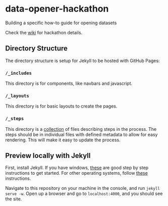 # data-opener-hackathon
Building a specific how-to guide for opening datasets

Check the [wiki](https://github.com/NewportDataProject/data-opener-hackathon/wiki) for hackathon details.

## Directory Structure
The directory structure is setup for Jekyll to be hosted with GitHub Pages:  

### `/_includes` 
This directory is for components, like navbars and javascript.  

### `/_layouts` 
This directory is for basic layouts to create the pages.  

### `/_steps` 
This directory is a [collection](http://jekyllrb.com/docs/collections/) of files describing steps in the process. The steps should be in individual files with defined metadata to allow for easy rendering. This will make it easy to update the process.
  


## Preview locally with Jekyll
First, install Jekyll.  If you have windows, [these](https://labs.sverrirs.com/jekyll/) are good step by step instructions to get started. For other operating systems, follow [these](http://jekyllrb.com/docs/installation/) instructions.

Navigate to this repository on your machine in the console, and run `jekyll serve -w`. Open up a browser and go to `localhost:4000`, and you should see the site.